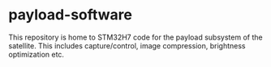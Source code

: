# payload-software

This repository is home to STM32H7 code for the payload subsystem of the satellite. This includes capture/control, image compression, brightness optimization etc.
